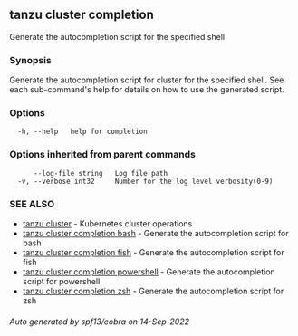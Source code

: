 ## tanzu cluster completion

Generate the autocompletion script for the specified shell

### Synopsis

Generate the autocompletion script for cluster for the specified shell.
See each sub-command's help for details on how to use the generated script.


### Options

```
  -h, --help   help for completion
```

### Options inherited from parent commands

```
      --log-file string   Log file path
  -v, --verbose int32     Number for the log level verbosity(0-9)
```

### SEE ALSO

* [tanzu cluster](tanzu_cluster.md)	 - Kubernetes cluster operations
* [tanzu cluster completion bash](tanzu_cluster_completion_bash.md)	 - Generate the autocompletion script for bash
* [tanzu cluster completion fish](tanzu_cluster_completion_fish.md)	 - Generate the autocompletion script for fish
* [tanzu cluster completion powershell](tanzu_cluster_completion_powershell.md)	 - Generate the autocompletion script for powershell
* [tanzu cluster completion zsh](tanzu_cluster_completion_zsh.md)	 - Generate the autocompletion script for zsh

###### Auto generated by spf13/cobra on 14-Sep-2022
